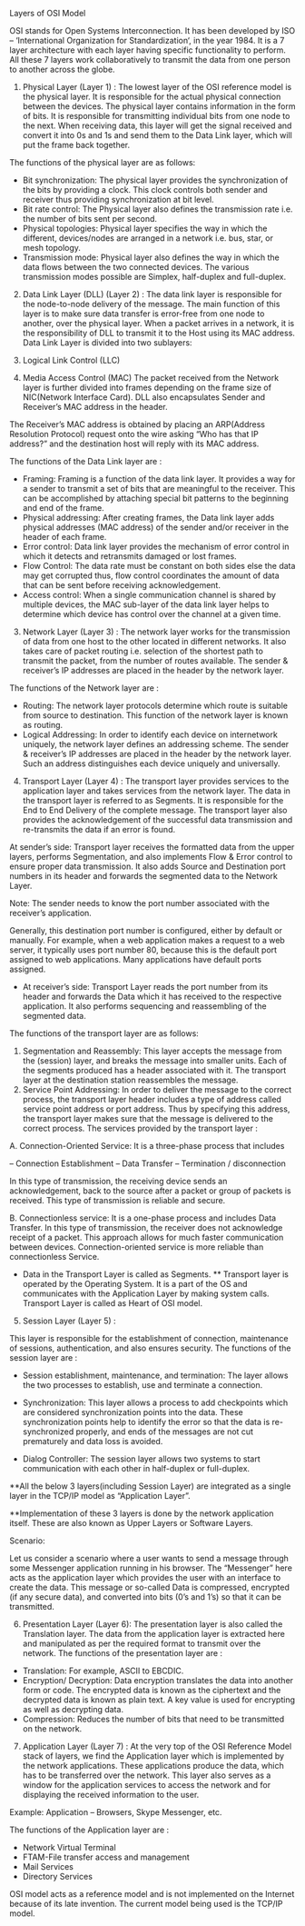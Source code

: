 Layers of OSI Model

OSI stands for Open Systems Interconnection. It has been developed by ISO – ‘International Organization for Standardization‘, in the year 1984. It is a 7 layer architecture with each layer having specific functionality to perform. All these 7 layers work collaboratively to transmit the data from one person to another across the globe. 

1. Physical Layer (Layer 1) :
The lowest layer of the OSI reference model is the physical layer. It is responsible for the actual physical connection between the devices. The physical layer contains information in the form of bits. It is responsible for transmitting individual bits from one node to the next. When receiving data, this layer will get the signal received and convert it into 0s and 1s and send them to the Data Link layer, which will put the frame back together.  

The functions of the physical layer are as follows:  

- Bit synchronization: The physical layer provides the synchronization of the bits by providing a clock. This clock controls both sender and receiver thus providing synchronization at bit level.
- Bit rate control: The Physical layer also defines the transmission rate i.e. the number of bits sent per second.
- Physical topologies: Physical layer specifies the way in which the different, devices/nodes are arranged in a network i.e. bus, star, or mesh topology.
- Transmission mode: Physical layer also defines the way in which the data flows between the two connected devices. The various transmission modes possible are Simplex, half-duplex and full-duplex.


2. Data Link Layer (DLL) (Layer 2) :
The data link layer is responsible for the node-to-node delivery of the message. The main function of this layer is to make sure data transfer is error-free from one node to another, over the physical layer. When a packet arrives in a network, it is the responsibility of DLL to transmit it to the Host using its MAC address. 
Data Link Layer is divided into two sublayers:  

1. Logical Link Control (LLC)
2. Media Access Control (MAC)
The packet received from the Network layer is further divided into frames depending on the frame size of NIC(Network Interface Card). DLL also encapsulates Sender and Receiver’s MAC address in the header. 

The Receiver’s MAC address is obtained by placing an ARP(Address Resolution Protocol) request onto the wire asking “Who has that IP address?” and the destination host will reply with its MAC address.  

The functions of the Data Link layer are :  

- Framing: Framing is a function of the data link layer. It provides a way for a sender to transmit a set of bits that are meaningful to the receiver. This can be accomplished by attaching special bit patterns to the beginning and end of the frame.
- Physical addressing: After creating frames, the Data link layer adds physical addresses (MAC address) of the sender and/or receiver in the header of each frame.
- Error control: Data link layer provides the mechanism of error control in which it detects and retransmits damaged or lost frames.
- Flow Control: The data rate must be constant on both sides else the data may get corrupted thus, flow control coordinates the amount of data that can be sent before receiving acknowledgement.
- Access control: When a single communication channel is shared by multiple devices, the MAC sub-layer of the data link layer helps to determine which device has control over the channel at a given time.

3. Network Layer (Layer 3) :
The network layer works for the transmission of data from one host to the other located in different networks. It also takes care of packet routing i.e. selection of the shortest path to transmit the packet, from the number of routes available. The sender & receiver’s IP addresses are placed in the header by the network layer. 

The functions of the Network layer are :

- Routing: The network layer protocols determine which route is suitable from source to destination. This function of the network layer is known as routing.
- Logical Addressing: In order to identify each device on internetwork uniquely, the network layer defines an addressing scheme. The sender & receiver’s IP addresses are placed in the header by the network layer. Such an address distinguishes each device uniquely and universally.

4. Transport Layer (Layer 4) :
The transport layer provides services to the application layer and takes services from the network layer. The data in the transport layer is referred to as Segments. It is responsible for the End to End Delivery of the complete message. The transport layer also provides the acknowledgement of the successful data transmission and re-transmits the data if an error is found.

At sender’s side: Transport layer receives the formatted data from the upper layers, performs Segmentation, and also implements Flow & Error control to ensure proper data transmission. It also adds Source and Destination port numbers in its header and forwards the segmented data to the Network Layer. 

Note: The sender needs to know the port number associated with the receiver’s application. 

Generally, this destination port number is configured, either by default or manually. For example, when a web application makes a request to a web server, it typically uses port number 80, because this is the default port assigned to web applications. Many applications have default ports assigned. 

- At receiver’s side: Transport Layer reads the port number from its header and forwards the Data which it has received to the respective application. It also performs sequencing and reassembling of the segmented data. 

The functions of the transport layer are as follows:  

1. Segmentation and Reassembly: This layer accepts the message from the (session) layer, and breaks the message into smaller units. Each of the segments produced has a header associated with it. The transport layer at the destination station reassembles the message.
2. Service Point Addressing: In order to deliver the message to the correct process, the transport layer header includes a type of address called service point address or port address. Thus by specifying this address, the transport layer makes sure that the message is delivered to the correct process.
The services provided by the transport layer :  

A. Connection-Oriented Service: It is a three-phase process that includes 

– Connection Establishment 
– Data Transfer 
– Termination / disconnection 

In this type of transmission, the receiving device sends an acknowledgement, back to the source after a packet or group of packets is received. This type of transmission is reliable and secure.

B. Connectionless service: It is a one-phase process and includes Data Transfer. In this type of transmission, the receiver does not acknowledge receipt of a packet. This approach allows for much faster communication between devices. Connection-oriented service is more reliable than connectionless Service.

* Data in the Transport Layer is called as Segments. 
** Transport layer is operated by the Operating System. It is a part of the OS and communicates with the Application Layer by making system calls. 
Transport Layer is called as Heart of OSI model. 


5. Session Layer (Layer 5) :

This layer is responsible for the establishment of connection, maintenance of sessions, authentication, and also ensures security. 
The functions of the session layer are :  

- Session establishment, maintenance, and termination: The layer allows the two processes to establish, use and terminate a connection.

- Synchronization: This layer allows a process to add checkpoints which are considered synchronization points into the data. These synchronization points help to identify the error so that the data is re-synchronized properly, and ends of the messages are not cut prematurely and data loss is avoided.

- Dialog Controller: The session layer allows two systems to start communication with each other in half-duplex or full-duplex.

**All the below 3 layers(including Session Layer) are integrated as a single layer in the TCP/IP model as “Application Layer”. 

**Implementation of these 3 layers is done by the network application itself. These are also known as Upper Layers or Software Layers. 

Scenario: 

Let us consider a scenario where a user wants to send a message through some Messenger application running in his browser. The “Messenger” here acts as the application layer which provides the user with an interface to create the data. This message or so-called Data is compressed, encrypted (if any secure data), and converted into bits (0’s and 1’s) so that it can be transmitted.  

6. Presentation Layer (Layer 6):
The presentation layer is also called the Translation layer. The data from the application layer is extracted here and manipulated as per the required format to transmit over the network. 
The functions of the presentation layer are : 

- Translation: For example, ASCII to EBCDIC.
- Encryption/ Decryption: Data encryption translates the data into another form or code. The encrypted data is known as the ciphertext and the decrypted data is known as plain text. A key value is used for encrypting as well as decrypting data.
- Compression: Reduces the number of bits that need to be transmitted on the network.

7. Application Layer (Layer 7) :
At the very top of the OSI Reference Model stack of layers, we find the Application layer which is implemented by the network applications. These applications produce the data, which has to be transferred over the network. This layer also serves as a window for the application services to access the network and for displaying the received information to the user. 

Example: Application – Browsers, Skype Messenger, etc.

The functions of the Application layer are :  

- Network Virtual Terminal
- FTAM-File transfer access and management
- Mail Services
- Directory Services

OSI model acts as a reference model and is not implemented on the Internet because of its late invention. The current model being used is the TCP/IP model. 

